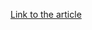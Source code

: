 [Link to the article](https://researchcenter.paloaltonetworks.com/2016/02/nanocorerat-behind-an-increase-in-tax-themed-phishing-e-mails/)
